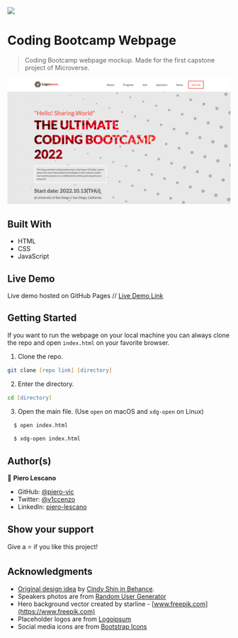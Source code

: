 ![](https://img.shields.io/badge/Microverse-blueviolet)

# Coding Bootcamp Webpage

> Coding Bootcamp webpage mockup. Made for the first capstone project of Microverse.

![screenshot](desktop-screenshot.png)

## Built With

- HTML
- CSS
- JavaScript

## Live Demo

Live demo hosted on GitHub Pages // [Live Demo Link](https://piero-vic.github.io/conference-website/)

## Getting Started
If you want to run the webpage on your local machine you can always clone the repo and open `index.html` on your favorite browser.

1. Clone the repo.

```zsh
git clone [repo link] [directory]
```

2. Enter the directory.

```zsh
cd [directory]
```

3. Open the main file. (Use `open` on macOS and `xdg-open` on Linux)

```zsh
  $ open index.html
```

```zsh
  $ xdg-open index.html
```

## Author(s)

👤 **Piero Lescano**

- GitHub: [@piero-vic](https://github.com/piero-vic)
- Twitter: [@v1ccenzo](https://twitter.com/v1ccenzo)
- LinkedIn: [piero-lescano](https://linkedin.com/in/piero-lescano)

## Show your support

Give a ⭐️ if you like this project!

## Acknowledgments

- [Original design idea](https://www.behance.net/gallery/29845175/CC-Global-Summit-2015) by [Cindy Shin in Behance](https://www.behance.net/adagio07).
- Speakers photos are from [Random User Generator](https://randomuser.me/)
- Hero background vector created by starline - [www.freepik.com](https://www.freepik.com)
- Placeholder logos are from [Logoipsum](https://logoipsum.com/)
- Social media icons are from [Bootstrap Icons](https://icons.getbootstrap.com/)
